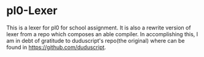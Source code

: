 # pl0-Lexer
This is a lexer for pl0 for school assignment.
It is also a rewrite version of lexer from a repo which composes an able compiler.
In accomplishing this, I am in debt of gratitude to duduscript's repo(the original) where can be found in https://github.com/duduscript.
